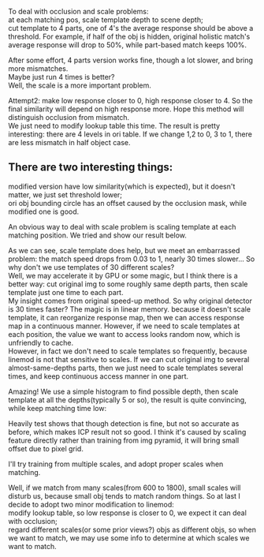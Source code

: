 To deal with occlusion and scale problems:  
at each matching pos, scale template depth to scene depth;  
cut template to 4 parts, one of 4's the average response should be above
a threshold. For example, if half of the obj is hidden, original holistic match's
average response will drop to 50%, while part-based match keeps 100%.  

After some effort, 4 parts version works fine, though a lot slower, and bring
more mismatches.  
Maybe just run 4 times is better?  
Well, the scale is a more important problem.  

Attempt2: make low response closer to 0, high response closer to 4.
So the final similarity will depend on high response more. Hope this 
method will distinguish occlusion from mismatch.  
We just need to modify lookup table this time. The result is pretty
interesting: there are 4 levels in ori table. If we change 1,2 to 0,
3 to 1, there are less mismatch in half object case.  

## There are two interesting things:  
modified version have low similarity(which is expected), but it doesn't
matter, we just set threshold lower;  
ori obj bounding circle has an offset caused by the occlusion mask,
while modified one is good.

An obvious way to deal with scale problem is scaling template at each
matching position. We tried and show our result below.

As we can see, scale template does help, but we meet an embarrassed problem:
the match speed drops from 0.03 to 1, nearly 30 times slower... So why
don't we use templates of 30 different scales?  
Well, we may accelerate it by GPU or some magic, but I think there is 
a better way: cut original img to some roughly same depth parts, then 
scale template just one time to each part.  
My insight comes from original speed-up method. So why original detector
is 30 times faster? The magic is in linear memory. because it doesn't scale
template, it can reorganize response map, then we can access response map
in a continuous manner. However, if we need to scale templates at each position, 
the value we want to access looks random now, which is unfriendly to cache.  
However, in fact we don't need to scale templates so frequently, because
linemod is not that sensitive to scales. If we can cut original img to
several almost-same-depths parts, then we just need to scale templates 
several times, and keep continuous access manner in one part.  
  
Amazing! We use a simple histogram to find possible depth, then scale
template at all the depths(typically 5 or so), the result is quite convincing,
while keep matching time low:

Heavily test shows that though detection is fine, but not so accurate as
before, which makes ICP result not so good. I think it's caused by scaling feature 
directly rather than training from img pyramid, it will bring small offset due to pixel 
grid.  

I'll try training from multiple scales, and adopt proper scales when matching.  

Well, if we match from many scales(from 600 to 1800), small scales will disturb us, 
because small obj tends to match random things. So at last I decide to adopt two 
minor modification to linemod:  
modify lookup table, so low response is closer to 0, we expect it can deal with 
occlusion;  
regard different scales(or some prior views?) objs as different objs, 
so when we want to match, we may use some info to determine at which scales we want 
to match.  